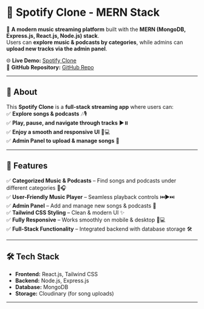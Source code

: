 # 🎵 Spotify Clone - MERN Stack  

🚀 **A modern music streaming platform** built with the **MERN (MongoDB, Express.js, React.js, Node.js) stack**.  
Users can **explore music & podcasts by categories**, while admins can **upload new tracks via the admin panel**.  

🌐 **Live Demo:** [Spotify Clone](https://spotify-clone-frontend-cs98.onrender.com)  
📂 **GitHub Repository:** [GitHub Repo](https://github.com/vedant1325/Spotify-Clone)  

---

## 📌 About  
This **Spotify Clone** is a **full-stack streaming app** where users can:  
✅ **Explore songs & podcasts** 🎶🎙️  
✅ **Play, pause, and navigate through tracks** ▶️⏸️  
✅ **Enjoy a smooth and responsive UI** 📱💻  
✅ **Admin Panel to upload & manage songs** 🎵  

---

## 🎨 Features  
✅ **Categorized Music & Podcasts** – Find songs and podcasts under different categories 🎼🎧  
✅ **User-Friendly Music Player** – Seamless playback controls ⏮️▶️⏭️  
✅ **Admin Panel** – Add and manage new songs & podcasts 🎤  
✅ **Tailwind CSS Styling** – Clean & modern UI ✨  
✅ **Fully Responsive** – Works smoothly on mobile & desktop 📱💻  
✅ **Full-Stack Functionality** – Integrated backend with database storage 🛠️  

---

## 🛠️ Tech Stack  
- **Frontend:** React.js, Tailwind CSS  
- **Backend:** Node.js, Express.js  
- **Database:** MongoDB  
- **Storage:** Cloudinary (for song uploads)  

---

